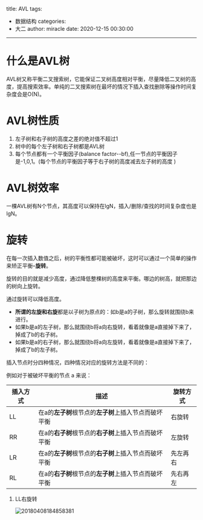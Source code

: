 title: AVL
tags:

  - 数据结构
categories:
  - 大二
author: miracle
date: 2020-12-15 00:30:00
---
# 什么是AVL树
AVL树又称平衡二叉搜索树，它能保证二叉树高度相对平衡，尽量降低二叉树的高度，提高搜索效率。单纯的二叉搜索树在最坏的情况下插入查找删除等操作时间复杂度会是O(N)。

# AVL树性质
1. 左子树和右子树的高度之差的绝对值不超过1  
2. 树中的每个左子树和右子树都是AVL树
3. 每个节点都有一个平衡因子(balance factor--bf),任一节点的平衡因子是-1,0,1。(每个节点的平衡因子等于右子树的高度减去左子树的高度 )

# AVL树效率
一棵AVL树有N个节点，其高度可以保持在lgN，插入/删除/查找的时间复杂度也是lgN。

# 旋转

在每一次插入数值之后，树的平衡性都可能被破坏，这时可以通过一个简单的操作来矫正平衡–**旋转**。

旋转的目的就是减少高度，通过降低整棵树的高度来平衡。哪边的树高，就把那边的树向上旋转。

通过旋转可以降低高度。

- **所谓的左旋和右旋**都是以子树为原点的：如b是a的子树，那么旋转就围绕b来进行。
- 如果b是a的左子树，那么就围绕b将a向右旋转，看着就像是a直接掉下来了，掉成了b的右子树。
- 如果b是a的右子树，那么就围绕b将a向左旋转，看着就像是a直接掉下来了，掉成了b的左子树。  

插入节点时分四种情况，四种情况对应的旋转方法是不同的： 

例如对于被破坏平衡的节点 a 来说：



| 插入方式 | 描述                                                  | 旋转方式 |
| -------- | ----------------------------------------------------- | -------- |
| LL       | 在a的**左子树**根节点的**左子树**上插入节点而破坏平衡 | 右旋转   |
| RR       | 在a的**右子树**根节点的**右子树**上插入节点而破坏平衡 | 左旋转   |
| LR       | 在a的**左子树**根节点的**右子树**上插入节点而破坏平衡 | 先左再右 |
| RL       | 在a的**右子树**根节点的**左子树**上插入节点而破坏平衡 | 先右再左 |



1. LL右旋转

   ![20180408184858381](AVL%E6%A0%91/20180408184858381.png)
   



